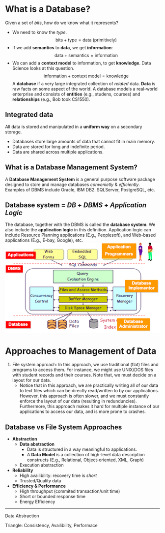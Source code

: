 
# What is a Database?
Given a set of *bits*, how do we know what it represents?
- We need to know the *type*.
$$\text{bits}+\text{type}=\text{data (primitively)}$$
- If we add **semantics** to **data**, we get **information**: $$\text{data}+\text{semantics}=\text{information}$$
- We can add a **context model** to information, to get **knowledge**. Data Science looks at this question.$$\text{information}+\text{context model}=\text{knowledge}$$
A **database** if a very large integrated collection of *related* data. **Data** is raw facts on some aspect of the world. A database models a real-world enterprise and consists of **entities** (e.g., studens, courses) and **relationships** (e.g., Bob took CS1550).

## Integrated data
All data is stored and manipulated in a **uniform way** on a secondary storage.
+ Databases store large amounts of data that cannot fit in main memory.
+ Data are stored for long and indefinite period.
+ Data are shared across multiple applications.

## What is a Database Management System?
A **Database Management System** is a general purpose software package designed to store and manage databases *convenietly* & *efficiently*. Examples of DBMS include Oracle, IBM DB2. SQLServer, PostgreSQL, etc.

## **Database system** = *DB* + *DBMS* + *Application Logic*
The database, together with the DBMS is called the **database system**. We also include the **application logic** in this definition. Application logic can include Resource Planning applications (E.g., Peoplesoft), and Web-based applications (E.g., E-bay, Google), etc.
	![](DBMS.png)
# Approaches to Management of Data
1. File system approach: In this approach, we use traditional (flat) files and programs to access them. For instance, we might use UNIX/DOS files with student records and their courses. Note that, we must decide on a layout for our data.
	- Notice that in this approach, we are practically writing all of our data to text files which can be directly read/written to by our applications. However, this approach is often slower, and we must constantly enforce the layout of our data (resulting in redunduncies). Furthermore, this approach makes it hard for multiple instance of our applications to access our data, and is more prone to crashes.
## Database vs File System Approaches
- **Abstraction**
	- **Data abstraction**
		- Data is structured in a way meaningful to applications.
		- A **Data Model** is a collection of high-level data description constructs (E.g., Relational, Object-oriented, XML, Graph)
	- Execution abstraction
- **Reliability**
	- High availibility: recovery time is *short*
	- Trusted/Quality data
- **Efficiency & Performance**
	- High throughput (commited transaction/unit time)
	- Short or bounded response time
	- Energy Efficiency



---
Data Abstraction




Triangle: Consistency, Availibility, Performace
